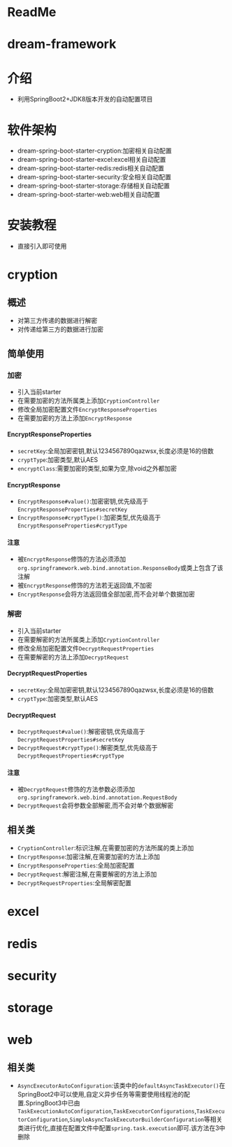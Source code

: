 # ReadMe



# dream-framework



# 介绍



* 利用SpringBoot2+JDK8版本开发的自动配置项目



# 软件架构




* dream-spring-boot-starter-cryption:加密相关自动配置
* dream-spring-boot-starter-excel:excel相关自动配置
* dream-spring-boot-starter-redis:redis相关自动配置
* dream-spring-boot-starter-security:安全相关自动配置
* dream-spring-boot-starter-storage:存储相关自动配置
* dream-spring-boot-starter-web:web相关自动配置




# 安装教程



* 直接引入即可使用



# cryption



## 概述



* 对第三方传递的数据进行解密
* 对传递给第三方的数据进行加密



## 简单使用



### 加密



* 引入当前starter
* 在需要加密的方法所属类上添加`CryptionController`
* 修改全局加密配置文件`EncryptResponseProperties`
* 在需要加密的方法上添加`EncryptResponse`



#### EncryptResponseProperties



* `secretKey`:全局加密密钥,默认1234567890qazwsx,长度必须是16的倍数
* `cryptType`:加密类型,默认AES
* `encryptClass`:需要加密的类型,如果为空,除void之外都加密



#### EncryptResponse



* `EncryptResponse#value()`:加密密钥,优先级高于`EncryptResponseProperties#secretKey`
* `EncryptResponse#cryptType()`:加密类型,优先级高于`EncryptResponseProperties#cryptType`



#### 注意



* 被`EncryptResponse`修饰的方法必须添加`org.springframework.web.bind.annotation.ResponseBody`或类上包含了该注解
* 被`EncryptResponse`修饰的方法若无返回值,不加密
* `EncryptResponse`会将方法返回值全部加密,而不会对单个数据加密



### 解密



* 引入当前starter
* 在需要解密的方法所属类上添加`CryptionController`
* 修改全局加密配置文件`DecryptRequestProperties`
* 在需要解密的方法上添加`DecryptRequest`



#### DecryptRequestProperties



* `secretKey`:全局加密密钥,默认1234567890qazwsx,长度必须是16的倍数
* `cryptType`:加密类型,默认AES



#### DecryptRequest



* `DecryptRequest#value()`:解密密钥,优先级高于`DecryptRequestProperties#secretKey`
* `DecryptRequest#cryptType()`:解密类型,优先级高于`DecryptRequestProperties#cryptType`



#### 注意



* 被`DecryptRequest`修饰的方法参数必须添加`org.springframework.web.bind.annotation.RequestBody`
* `DecryptRequest`会将参数全部解密,而不会对单个数据解密



## 相关类



* `CryptionController`:标识注解,在需要加密的方法所属的类上添加
* `EncryptResponse`:加密注解,在需要加密的方法上添加
* `EncryptResponseProperties`:全局加密配置
* `DecryptRequest`:解密注解,在需要解密的方法上添加
* `DecryptRequestProperties`:全局解密配置



# excel



# redis



# security



# storage



# web



## 相关类



* `AsyncExecutorAutoConfiguration`:该类中的`defaultAsyncTaskExecutor()`在SpringBoot2中可以使用,自定义异步任务等需要使用线程池的配置.SpringBoot3中已由`TaskExecutionAutoConfiguration`,`TaskExecutorConfigurations`,`TaskExecutorConfiguration`,`SimpleAsyncTaskExecutorBuilderConfiguration`等相关类进行优化,直接在配置文件中配置`spring.task.execution`即可.该方法在3中删除




